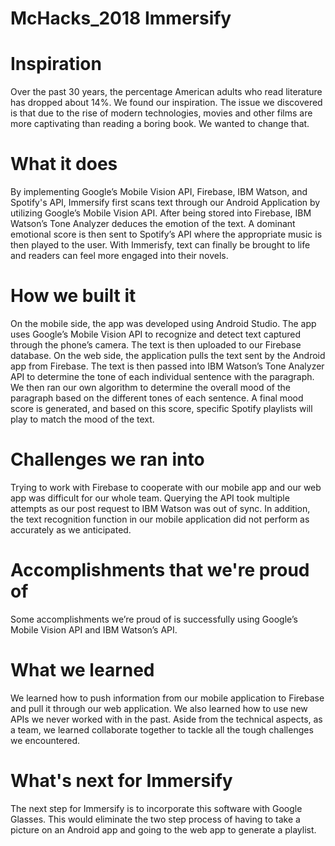 # McHacks_2018 Immersify

# Inspiration
Over the past 30 years, the percentage American adults who read literature has dropped about 14%. We found our inspiration. The issue we discovered is that due to the rise of modern technologies, movies and other films are more captivating than reading a boring book. We wanted to change that.

# What it does
By implementing Google’s Mobile Vision API, Firebase, IBM Watson, and Spotify's API, Immersify first scans text through our Android Application by utilizing Google’s Mobile Vision API. After being stored into Firebase, IBM Watson’s Tone Analyzer deduces the emotion of the text. A dominant emotional score is then sent to Spotify’s API where the appropriate music is then played to the user. With Immerisfy, text can finally be brought to life and readers can feel more engaged into their novels.

# How we built it
On the mobile side, the app was developed using Android Studio. The app uses Google’s Mobile Vision API to recognize and detect text captured through the phone’s camera. The text is then uploaded to our Firebase database. On the web side, the application pulls the text sent by the Android app from Firebase. The text is then passed into IBM Watson’s Tone Analyzer API to determine the tone of each individual sentence with the paragraph. We then ran our own algorithm to determine the overall mood of the paragraph based on the different tones of each sentence. A final mood score is generated, and based on this score, specific Spotify playlists will play to match the mood of the text.

# Challenges we ran into
Trying to work with Firebase to cooperate with our mobile app and our web app was difficult for our whole team. Querying the API took multiple attempts as our post request to IBM Watson was out of sync. In addition, the text recognition function in our mobile application did not perform as accurately as we anticipated.

# Accomplishments that we're proud of
Some accomplishments we’re proud of is successfully using Google’s Mobile Vision API and IBM Watson’s API.

# What we learned
We learned how to push information from our mobile application to Firebase and pull it through our web application. We also learned how to use new APIs we never worked with in the past. Aside from the technical aspects, as a team, we learned collaborate together to tackle all the tough challenges we encountered.

# What's next for Immersify
The next step for Immersify is to incorporate this software with Google Glasses. This would eliminate the two step process of having to take a picture on an Android app and going to the web app to generate a playlist.
